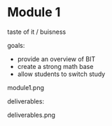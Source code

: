 # Module 1

taste of it / buisness

goals:
- provide an overview of BIT
- create a strong math base
- allow students to switch study

module1.png

deliverables:

deliverables.png